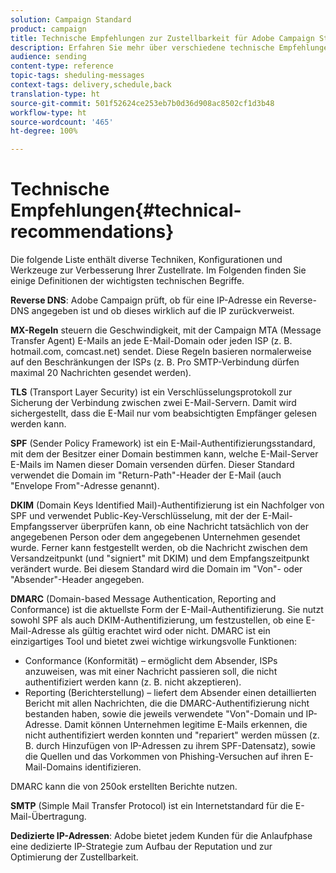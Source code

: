 ```yaml
---
solution: Campaign Standard
product: campaign
title: Technische Empfehlungen zur Zustellbarkeit für Adobe Campaign Standard
description: Erfahren Sie mehr über verschiedene technische Empfehlungen zur Verbesserung der Zustellbarkeit mit Adobe Campaign Standard.
audience: sending
content-type: reference
topic-tags: sheduling-messages
context-tags: delivery,schedule,back
translation-type: ht
source-git-commit: 501f52624ce253eb7b0d36d908ac8502cf1d3b48
workflow-type: ht
source-wordcount: '465'
ht-degree: 100%

---
```



# Technische Empfehlungen{#technical-recommendations}

Die folgende Liste enthält diverse Techniken, Konfigurationen und Werkzeuge zur Verbesserung Ihrer Zustellrate. Im Folgenden finden Sie einige Definitionen der wichtigsten technischen Begriffe.

**Reverse DNS**: Adobe Campaign prüft, ob für eine IP-Adresse ein Reverse-DNS angegeben ist und ob dieses wirklich auf die IP zurückverweist.

**MX-Regeln** steuern die Geschwindigkeit, mit der Campaign MTA (Message Transfer Agent) E-Mails an jede E-Mail-Domain oder jeden ISP (z. B. hotmail.com, comcast.net) sendet. Diese Regeln basieren normalerweise auf den Beschränkungen der ISPs (z. B. Pro SMTP-Verbindung dürfen maximal 20 Nachrichten gesendet werden).

**TLS** (Transport Layer Security) ist ein Verschlüsselungsprotokoll zur Sicherung der Verbindung zwischen zwei E-Mail-Servern. Damit wird sichergestellt, dass die E-Mail nur vom beabsichtigten Empfänger gelesen werden kann.

**SPF** (Sender Policy Framework) ist ein E-Mail-Authentifizierungsstandard, mit dem der Besitzer einer Domain bestimmen kann, welche E-Mail-Server E-Mails im Namen dieser Domain versenden dürfen. Dieser Standard verwendet die Domain im &quot;Return-Path&quot;-Header der E-Mail (auch &quot;Envelope From&quot;-Adresse genannt).

**DKIM** (Domain Keys Identified Mail)-Authentifizierung ist ein Nachfolger von SPF und verwendet Public-Key-Verschlüsselung, mit der der E-Mail-Empfangsserver überprüfen kann, ob eine Nachricht tatsächlich von der angegebenen Person oder dem angegebenen Unternehmen gesendet wurde. Ferner kann festgestellt werden, ob die Nachricht zwischen dem Versandzeitpunkt (und &quot;signiert&quot; mit DKIM) und dem Empfangszeitpunkt verändert wurde. Bei diesem Standard wird die Domain im &quot;Von&quot;- oder &quot;Absender&quot;-Header angegeben.

**DMARC** (Domain-based Message Authentication, Reporting and Conformance) ist die aktuellste Form der E-Mail-Authentifizierung. Sie nutzt sowohl SPF als auch DKIM-Authentifizierung, um festzustellen, ob eine E-Mail-Adresse als gültig erachtet wird oder nicht. DMARC ist ein einzigartiges Tool und bietet zwei wichtige wirkungsvolle Funktionen:
* Conformance (Konformität) – ermöglicht dem Absender, ISPs anzuweisen, was mit einer Nachricht passieren soll, die nicht authentifiziert werden kann (z. B. nicht akzeptieren).
* Reporting (Berichterstellung) – liefert dem Absender einen detaillierten Bericht mit allen Nachrichten, die die DMARC-Authentifizierung nicht bestanden haben, sowie die jeweils verwendete &quot;Von&quot;-Domain und IP-Adresse. Damit können Unternehmen legitime E-Mails erkennen, die nicht authentifiziert werden konnten und &quot;repariert&quot; werden müssen (z. B. durch Hinzufügen von IP-Adressen zu ihrem SPF-Datensatz), sowie die Quellen und das Vorkommen von Phishing-Versuchen auf ihren E-Mail-Domains identifizieren.

DMARC kann die von 250ok erstellten Berichte nutzen.

**SMTP** (Simple Mail Transfer Protocol) ist ein Internetstandard für die E-Mail-Übertragung.

**Dedizierte IP-Adressen**: Adobe bietet jedem Kunden für die Anlaufphase eine dedizierte IP-Strategie zum Aufbau der Reputation und zur Optimierung der Zustellbarkeit.
